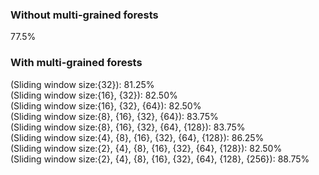 ### Without multi-grained forests
77.5%
### With multi-grained forests
(Sliding window size:{32}):  81.25% <br>
(Sliding window size:{16}, {32}):  82.50% <br>
(Sliding window size:{16}, {32}, {64}):  82.50% <br>
(Sliding window size:{8}, {16}, {32}, {64}): 83.75% <br>
(Sliding window size:{8}, {16}, {32}, {64}, {128}): 83.75% <br>
(Sliding window size:{4}, {8}, {16}, {32}, {64}, {128}): 86.25% <br>
(Sliding window size:{2}, {4}, {8}, {16}, {32}, {64}, {128}): 82.50% <br>
(Sliding window size:{2}, {4}, {8}, {16}, {32}, {64}, {128}, {256}): 88.75%
